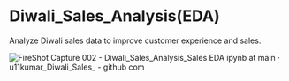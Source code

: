 # Diwali_Sales_Analysis(EDA)
Analyze Diwali sales data to improve customer experience and sales.

![FireShot Capture 002 - Diwali_Sales_Analysis_Sales EDA ipynb at main · u11kumar_Diwali_Sales_ - github com](https://github.com/user-attachments/assets/bd067914-9663-45f3-a9dd-48ada8f3ebc1)
